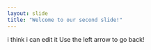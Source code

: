 ```yaml
---
layout: slide
title: "Welcome to our second slide!"
---
```

i think i can edit it
Use the left arrow to go back!
